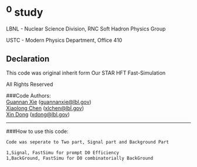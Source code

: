 # <sup>0</sup> study
LBNL - Nuclear Science Division, RNC Soft Hadron Physics Group

USTC - Modern Physics Department, Office 410

## Declaration
This code was original inherit form Our STAR HFT Fast-Simulation

All Rights Reserved

###Code Authors:  
[Guannan Xie](https://github.com/GuannanXie) (guannanxie@lbl.gov)  
[Xiaolong Chen]() (xlchen@lbl.gov)  
[Xin Dong]() (xdong@lbl.gov)  
- - -

###How to use this code:  
```bash
Code was seperate to Two part, Signal part and Background Part

1,Signal, FastSimu for prompt D0 Efficiency
1,BackGround, FastSimu for D0 combinatorially BackGround
```
